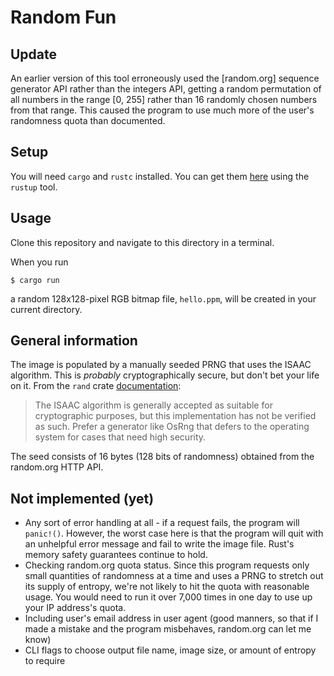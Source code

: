 # Random Fun

## Update

An earlier version of this tool erroneously used the [random.org] sequence generator API rather than the integers API, getting a random permutation of all numbers in the range [0, 255] rather than 16 randomly chosen numbers from that range. This caused the program to use much more of the user's randomness quota than documented.

## Setup

You will need `cargo` and `rustc` installed. You can get them [here](https://www.rust-lang.org/en-US/install.html) using the `rustup` tool.

## Usage

Clone this repository and navigate to this directory in a terminal.

When you run
```
$ cargo run
```
a random 128x128-pixel RGB bitmap file, `hello.ppm`, will be created in your current directory.

## General information

The image is populated by a manually seeded PRNG that uses the ISAAC algorithm. This is *probably* cryptographically secure, but don't bet your life on it. From the `rand` crate [documentation](https://docs.rs/rand/0.3.16/rand/isaac/struct.IsaacRng.html):

> The ISAAC algorithm is generally accepted as suitable for cryptographic purposes, but this implementation has not be verified as such. Prefer a generator like OsRng that defers to the operating system for cases that need high security.

The seed consists of 16 bytes (128 bits of randomness) obtained from the random.org HTTP API.

## Not implemented (yet)
* Any sort of error handling at all - if a request fails, the program will `panic!()`. However, the worst case here is that the program will quit with an unhelpful error message and fail to write the image file. Rust's memory safety guarantees continue to hold.
* Checking random.org quota status. Since this program requests only small quantities of randomness at a time and uses a PRNG to stretch out its supply of entropy, we're not likely to hit the quota with reasonable usage. You would need to run it over 7,000 times in one day to use up your IP address's quota.
* Including user's email address in user agent (good manners, so that if I made a mistake and the program misbehaves, random.org can let me know)
* CLI flags to choose output file name, image size, or amount of entropy to require
